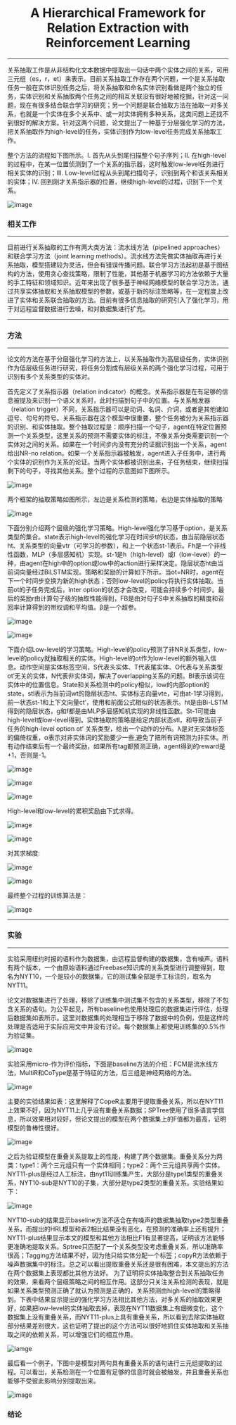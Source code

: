 #  <center>A Hierarchical Framework for Relation Extraction with Reinforcement Learning</center>

---
关系抽取工作是从非结构化文本数据中提取出一句话中两个实体之间的关系，可用三元组（es，r，et）来表示。目前关系抽取工作存在两个问题，一个是关系抽取任务一般在实体识别任务之后，将关系抽取和命名实体识别看做是两个独立的任务，实体识别和关系抽取两个任务之间的相互关联没有很好地被挖掘，针对这一问题，现在有很多结合联合学习的研究；另一个问题是联合抽取方法在抽取一对多关系，也就是一个实体在多个关系中、或一对实体拥有多种关系，这类问题上还找不到很好的解决方案。针对这两个问题，论文提出了一种基于分层强化学习的方法，把关系抽取作为high-level的任务，实体识别作为low-level任务完成关系抽取工作。

整个方法的流程如下图所示。I. 首先从头到尾扫描整个句子序列；II. 在high-level的过程中，在某一位置侦测到了一个关系的指示器，这时触发low-level任务进行相关实体的识别；III. Low-level过程从头到尾扫描句子，识别到两个和该关系相关的实体；IV. 回到刚才关系指示器的位置，继续high-level的过程，识别下一个关系。

![image](https://github.com/weikang-wang/-paper/blob/master/image/5-10/6368937693381165368200418.png)

### 相关工作
---
目前进行关系抽取的工作有两大类方法：流水线方法（pipelined approaches）和联合学习方法（joint learning methods）。流水线方法先做实体抽取再进行关系抽取，模型搭建较为灵活，但会有错误传播问题。联合学习方法起初是基于图结构的方法，使用贪心查找策略，限制了性能，其他基于机器学习的方法依赖于大量的手工特征和领域知识。近年来出现了很多基于神经网络模型的联合学习方法，通过共享实体抽取和关系抽取模型的参数，或基于新的标注策略等，在一定程度上改进了实体和关系联合抽取的方法。目前有很多信息抽取的研究引入了强化学习，用于对远程监督数据进行去噪，和对数据集进行扩充。

---

### 方法
---
论文的方法在基于分层强化学习的方法上，以关系抽取作为高层级任务，实体识别作为低层级任务进行研究，将任务分割成有层级关系的两个强化学习过程，可用于识别有多个关系类型的实体对。

首先定义了关系指示器（relation indicator）的概念。关系指示器是在有足够的信息被提及来识别一个语义关系时，此时扫描到句子中的位置。与关系触发器（relation trigger）不同，关系指示器可以是动词、名词、介词，或者是其他诸如逗号、句号的符号。关系指示器在这个模型中很重要，整个任务被分为关系指示器的识别、和实体抽取。整个抽取过程是：顺序扫描一个句子，agent在特定位置预测一个关系类型，这里关系的预测不需要实体的标注，不像关系分类需要识别一个实体对之间的关系。如果在一个时间步内没有充分的证据识别出一个关系，agent给出NR-no relation。如果一个关系指示器被触发，agent进入子任务中，进行两个实体的识别作为关系的论证。当两个实体都被识别出来，子任务结束，继续扫描剩下的句子，寻找其他关系。整个过程的示意图如下图所示。

![image](https://github.com/weikang-wang/-paper/blob/master/image/5-10/6368937694292206966553757.png)

两个框架的抽取策略如图所示，左边是关系检测的策略，右边是实体抽取的策略

![image](https://github.com/weikang-wang/-paper/blob/master/image/5-10/6368937694301566972823745.png)


下面分别介绍两个层级的强化学习策略。High-level强化学习基于option，是关系类型的集合。state表示high-level的强化学习在时间步t的状态，由当前隐层状态ht、关系类型的向量vtr（可学习的参数），和上一个状态st-1表示。Fh是一个非线性函数，MLP（多层感知机）实现。st-1是h（high-level）或l（low-level）的一种，由agent在high中的option或low中的action进行采样决定。隐层状态ht由当前词向量经过BiLSTM实现。策略和奖励的计算如下所示。当ot=NR时，agent在下一个时间步变换为新的high状态；否则low-level的policy将执行实体抽取。当前ot的子任务完成后，inter option的状态才会改变，可能会持续多个时间步。最后的奖励r由计算句子级的抽取性能得到，FB是由对句子S中关系抽取的精度和召回率计算得到的带权调和平均值。β是一个超参。

![image](https://github.com/weikang-wang/-paper/blob/master/image/5-10/6368937694309366999566315.png)

![image](https://github.com/weikang-wang/-paper/blob/master/image/5-10/6368937708212111407285545.png)

下面介绍Low-level的学习策略。High-level的policy预测了非NR关系类型，low-level的policy就抽取相关的实体。High-level的ot作为low-level的额外输入信息。动作空间是实体标签空间，S代表头实体、T代表尾实体、O代表与关系类型ot‘无关的实体，N代表非实体词，解决了overlapping关系的问题。BI表示该词在实体中的位置信息。State和关系检测中的policy相似，low的内部option的state，stl表示为当前词wt的隐层状态ht、实体标志向量vte，可由at-1学习得到，前一状态st-1和上下文向量ct‘，使用和前面公式相似的状态表示。ht是由Bi-LSTM得到的隐层状态，g和f都是由MLP多层感知机实现的非线性函数。St-1可能由high-level或low-level得到。实体抽取的策略是给定内部状态stl，和导致当前子任务的high-level option ot’ 关系类型，给出一个动作的分布。λ是对无实体标签的偏倚权重，α表示对非实体词的奖励要少一些,避免了把所有词预测为非实体。所有动作结束后有一个最终奖励，如果所有tag都预测正确，agent得到的reward是+1，否则是-1。

![image](https://github.com/weikang-wang/-paper/blob/master/image/5-10/6368937695498089075895531.png)

![image](https://github.com/weikang-wang/-paper/blob/master/image/5-10/6368937695504329089408856.png)

![image](https://github.com/weikang-wang/-paper/blob/master/image/5-10/6368937695513689101380672.png)

High-level和low-level的累积奖励由下式求得。

![image](https://github.com/weikang-wang/-paper/blob/master/image/5-10/6368937695521489118123242.png)

![image](https://github.com/weikang-wang/-paper/blob/master/image/5-10/6368937695526169129879905.png)

对其求梯度:

![image](https://github.com/weikang-wang/-paper/blob/master/image/5-10/6368937695533969146149893.png)

![image](https://github.com/weikang-wang/-paper/blob/master/image/5-10/6368937695543329157121709.png)

最终整个过程的训练算法是：

![image](https://github.com/weikang-wang/-paper/blob/master/image/5-10/6368937698034653538758380.png)

---

### 实验
---
实验采用纽约时报的语料作为数据集，由远程监督构建的数据集，含有噪声。语料有两个版本，一个由原始语料通过Freebase知识库的关系类型进行调整得到，取名为NYT10，一个是较小的数据集，它的测试集全部是手工标注的，取名为NYT11。

论文对数据集进行了处理，移除了训练集中测试集不包含的关系类型，移除了不包含关系的语句。为公平起见，所有baseline也使用处理后的数据集进行评估，处理后数据集如表所示。这里对数据集的处理相当于移除了数据中的负例，但是这样的处理是否适用于实际应用文中并没有讨论。每个数据集上都使用训练集的0.5%作为验证集。

![image](https://github.com/weikang-wang/-paper/blob/master/image/5-10/6368937698042453546500951.png)

实验采用micro-作为评价指标，下面是baseline方法的介绍：FCM是流水线方法，MultiR和CoType是基于特征的方法，后三组是神经网络的方法。

![image](https://github.com/weikang-wang/-paper/blob/master/image/5-10/6368937699318535783525860.png)

主要的实验结果如表：这里解释了CopeR主要用于提取重叠关系，所以在NYT11上效果不好，因为NYT11上几乎没有重叠关系数据；SPTree使用了很多语言学信息，所以效果相对较好，但论文提出的模型在两个数据集上的F值都为最高，证明模型的鲁棒性很好。

![image](https://github.com/weikang-wang/-paper/blob/master/image/5-10/6368937699327895804497676.png)

之后为验证模型在重叠关系提取上的性能，构建了两个数据集。重叠关系分为两类：type1：两个三元组只有一个实体相同；type2：两个三元组共享两个实体。NYT11-plus是经过人工标注，由nyt11训练集产生，大部分是type1类型的重叠关系，NYT10-sub是NYT10的子集，大部分是type2类型的重叠关系。实验结果如下：

![image](https://github.com/weikang-wang/-paper/blob/master/image/5-10/6368937709489753657539699.png)

NYT10-sub的结果显示baseline方法不适合在有噪声的数据集抽取type2类型重叠关系，而提出的HRL模型和表2相比结果没有恶化，在预测的准确率上还有提升；NYT11-plus结果显示本文的模型和其他方法相比F1有显著提高，证明该方法能够更准确地提取关系。Sptree只匹配了一个关系类型没考虑重叠关系，所以准确率很高；Tagging方法结果不好，因为他只给实体分配一个标签；copyR方法依赖于噪声数据集中的标注。总之可以看出提取重叠关系还是很有困难，本文提出的方法在两个数据集上表现都比其他方法好。
为了证明将实体抽取整合到关系抽取任务的效果，来看两个层级策略之间的相互作用。这部分只关注关系检测的表现，就是如果关系类型预测正确了就认为预测是正确的，关系预测由high-level的策略得到。下表中结果显示提出的强化学习方法相比其他方法，对多关系的抽取效果更好，如果把low-level的实体抽取去掉，表现在NYT11数据集上有细微变化，这个数据集上没有重叠关系，而NYT11-plus上具有重叠关系，所以看到去除实体抽取部分结果差别很大，这也证明了提出的这个方法可以很好地抓住实体抽取和关系抽取之间的依赖关系，可以增强它们的相互作用。

![iamge](https://github.com/weikang-wang/-paper/blob/master/image/5-10/6368937701934660389745489.png)

最后看一个例子，下图中是模型对两句具有重叠关系的语句进行三元组提取的过程。可以看出，关系检测在一个位置有足够的信息时就会被触发，并且重叠关系也能够不受彼此影响分别提取出来。

![image](https://github.com/weikang-wang/-paper/blob/master/image/5-10/6368937701942460397488059.png)


### 结论

